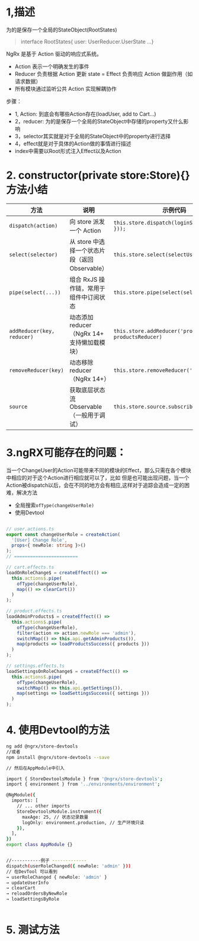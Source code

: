 
# 1,描述
为的是保存一个全局的StateObject(RootStates)

> interface RootStates{ user: UserReducer.UserState ...} 

NgRx 是基于 Action 驱动的响应式系统。
- Action 表示一个明确发生的事件
- Reducer 负责根据 Action 更新 state
= Effect 负责响应 Action 做副作用（如请求数据）
- 所有模块通过监听公共 Action 实现解耦协作



步骤：

- 1, Action: 到底会有哪些Action存在(loadUser, add to Cart...)
- 2，reducer: 为的是保存一个全局的StateObject中存储的property又什么影响
- 3，selector其实就是对于全局的StateObject中的property进行选择
- 4，effect就是对于具体的Action做的事情进行描述
- index中需要以Root形式注入Effect以及Action

# 2. constructor(private store:Store){} 方法小结

| 方法                         | 说明                                         | 示例代码 |
|------------------------------|----------------------------------------------|----------|
| `dispatch(action)`           | 向 store 派发一个 Action                     | `this.store.dispatch(loginSuccess({ user }));` |
| `select(selector)`           | 从 store 中选择一个状态片段（返回 Observable）| `this.store.select(selectUser)` |
| `pipe(select(...))`          | 组合 RxJS 操作链，常用于组件中订阅状态       | `this.store.pipe(select(selectCartItems))` |
| `addReducer(key, reducer)`   | 动态添加 reducer（NgRx 14+ 支持懒加载模块）  | `this.store.addReducer('products', productsReducer)` |
| `removeReducer(key)`         | 动态移除 reducer（NgRx 14+）                 | `this.store.removeReducer('products')` |
| `source`                     | 获取底层状态流 Observable（一般用于调试）    | `this.store.source.subscribe(console.log)` |



# 3.ngRX可能存在的问题：
当一个ChangeUser的Action可能带来不同的模块的Effect，那么只需在各个模块中相应的对于这个Action进行相应就可以了，比如
但是也可能出现问题，当一个Action被dispatch以后，会在不同的地方会有相应,这样对于追踪会造成一定的困难，解决方法
- 全局搜索`ofType(changeUserRole)`
- 使用Devtool


```typescript

// user.actions.ts
export const changeUserRole = createAction(
  '[User] Change Role',
  props<{ newRole: string }>()
);
// ========================

// cart.effects.ts
loadOnRoleChange$ = createEffect(() =>
  this.actions$.pipe(
    ofType(changeUserRole),
    map(() => clearCart())
  )
);

// product.effects.ts
loadAdminProducts$ = createEffect(() =>
  this.actions$.pipe(
    ofType(changeUserRole),
    filter(action => action.newRole === 'admin'),
    switchMap(() => this.api.getAdminProducts()),
    map(products => loadProductsSuccess({ products }))
  )
);

// settings.effects.ts
loadSettingsOnRoleChange$ = createEffect(() =>
  this.actions$.pipe(
    ofType(changeUserRole),
    switchMap(() => this.api.getSettings()),
    map(settings => loadSettingsSuccess({ settings }))
  )
);

```


# 4. 使用Devtool的方法

```bash
ng add @ngrx/store-devtools
//或者
npm install @ngrx/store-devtools --save

// 然后在AppModule中引入

import { StoreDevtoolsModule } from '@ngrx/store-devtools';
import { environment } from '../environments/environment';

@NgModule({
  imports: [
    // ... other imports
    StoreDevtoolsModule.instrument({
      maxAge: 25, // 状态记录数量
      logOnly: environment.production, // 生产环境只读
    }),
  ],
})
export class AppModule {}


//-----------例子 -------------
dispatch(userRoleChanged({ newRole: 'admin' })) 
// 在DevTool 可以看到
→ userRoleChanged { newRole: 'admin' }
→ updateUserInfo
→ clearCart
→ reloadOrdersByNewRole
→ loadSettingsByRole



```


# 5. 测试方法




